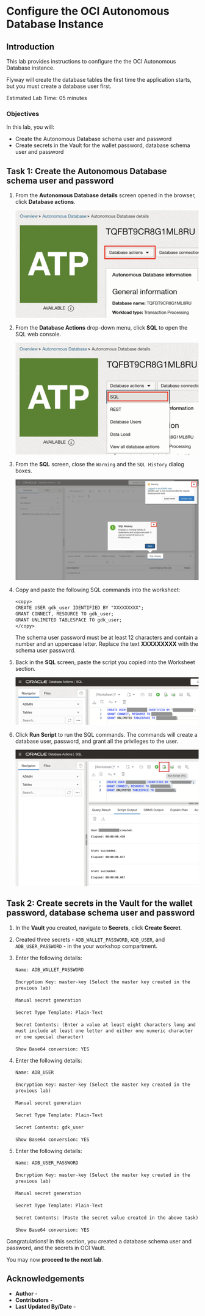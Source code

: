 # Configure the OCI Autonomous Database Instance

## Introduction

This lab provides instructions to configure the the OCI Autonomous Database instance.

Flyway will create the database tables the first time the application starts, but you must create a database user first.

Estimated Lab Time: 05 minutes

### Objectives

In this lab, you will:

* Create the Autonomous Database schema user and password
* Create secrets in the Vault for the wallet password, database schema user and password

## Task 1: Create the Autonomous Database schema user and password

1. From the **Autonomous Database details** screen opened in the browser, click **Database actions**.

   ![ADB Database Actions](./images/adb-db-actions.jpg#input)

2. From the **Database Actions** drop-down menu, click **SQL** to open the SQL web console.

   ![ADB Database Actions Launch SQL](./images/adb-db-actions-dev-sql.jpg#input)

3. From the **SQL** screen, close the `Warning` and the `SQL History` dialog boxes.

   ![ADB Database Actions SQL](./images/adb-db-actions-sql.jpg#input)

4. Copy and paste the following SQL commands into the worksheet:

      ```
      <copy>
      CREATE USER gdk_user IDENTIFIED BY "XXXXXXXXX";
      GRANT CONNECT, RESOURCE TO gdk_user;
      GRANT UNLIMITED TABLESPACE TO gdk_user;
      </copy>
      ```

      The schema user password must be at least 12 characters and contain a number and an uppercase letter. Replace the text **XXXXXXXXX** with the schema user password.

5. Back in the **SQL** screen, paste the script you copied into the Worksheet section.

   ![Paste create ADB user and pass](./images/paste-create-db-user-pass.jpg#input)

6. Click **Run Script** to run the SQL commands. The commands will create a database user, password, and grant all the privileges to the user.

   ![ADB user and pass created](./images/run-db-user-pass.jpg#input)

## Task 2: Create secrets in the Vault for the wallet password, database schema user and password

1. In the **Vault** you created, navigate to **Secrets**, click **Create Secret**.

2. Created three secrets - `ADB_WALLET_PASSWORD`, `ADB_USER`, and `ADB_USER_PASSWORD` - in the your workshop compartment.

3. Enter the following details:

      ```
      Name: ADB_WALLET_PASSWORD

      Encryption Key: master-key (Select the master key created in the previous lab)

      Manual secret generation 

      Secret Type Template: Plain-Text

      Secret Contents: (Enter a value at least eight characters long and must include at least one letter and either one numeric character or one special character)

      Show Base64 conversion: YES
      ```

4. Enter the following details:

      ```
      Name: ADB_USER

      Encryption Key: master-key (Select the master key created in the previous lab)

      Manual secret generation 

      Secret Type Template: Plain-Text

      Secret Contents: gdk_user

      Show Base64 conversion: YES
      ```

5. Enter the following details:

      ```
      Name: ADB_USER_PASSWORD

      Encryption Key: master-key (Select the master key created in the previous lab)

      Manual secret generation 

      Secret Type Template: Plain-Text

      Secret Contents: (Paste the secret value created in the above task)

      Show Base64 conversion: YES
      ```

Congratulations! In this section, you created a database schema user and password, and the secrets in OCI Vault.

You may now **proceed to the next lab**.

## Acknowledgements

* **Author** - [](var:author)
* **Contributors** - [](var:contributors)
* **Last Updated By/Date** - [](var:last_updated)
